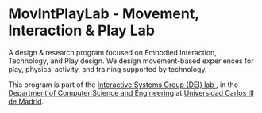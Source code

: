 # MovIntPlayLab - Movement, Interaction & Play Lab

A design & research program focused on Embodied Interaction, Technology, and Play design. We design movement-based experiences for play, physical activity, and training supported by technology. 

This program is part of the [Interactive Systems Group (DEI) lab ](https://dei.inf.uc3m.es/portal/), in the [Department of Computer Science and Engineering](https://www.uc3m.es/computer-science-engineering-department/home) at [Universidad Carlos III de Madrid](https://www.uc3m.es/Home). 
